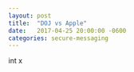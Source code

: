 ```yaml
---
layout: post
title:  "DOJ vs Apple"
date:   2017-04-25 20:00:00 -0600
categories: secure-messaging
---
```

int x
